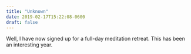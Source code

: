 ```yaml
---
title: "Unknown"
date: 2019-02-17T15:22:08-0600
draft: false
---
```


Well, I have now signed up for a full-day meditation retreat. This has been an interesting year.
